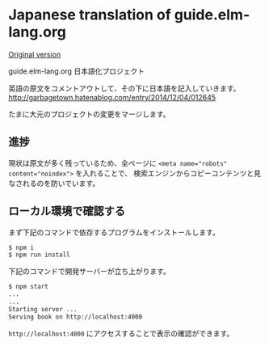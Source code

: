 # Japanese translation of guide.elm-lang.org

[Original version](https://github.com/evancz/guide.elm-lang.org/)

guide.elm-lang.org 日本語化プロジェクト

英語の原文をコメントアウトして、その下に日本語を記入していきます。
http://garbagetown.hatenablog.com/entry/2014/12/04/012645

たまに大元のプロジェクトの変更をマージします。

## 進捗

現状は原文が多く残っているため、全ページに `<meta name="robots" content="noindex">` を入れることで、
検索エンジンからコピーコンテンツと見なされるのを防いでいます。

## ローカル環境で確認する

まず下記のコマンドで依存するプログラムをインストールします。

```bash
$ npm i
$ npm run install
```

下記のコマンドで開発サーバーが立ち上がります。

```bash
$ npm start
...
...
Starting server ...
Serving book on http://localhost:4000
```

`http://localhost:4000` にアクセスすることで表示の確認ができます。
